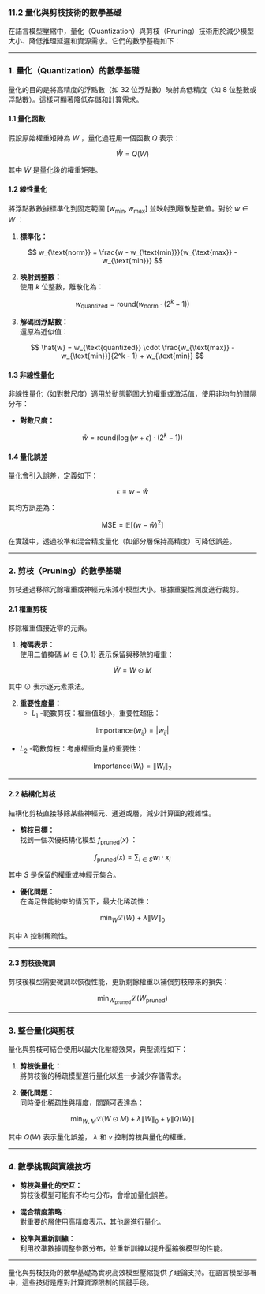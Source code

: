 ### **11.2 量化與剪枝技術的數學基礎**

在語言模型壓縮中，量化（Quantization）與剪枝（Pruning）技術用於減少模型大小、降低推理延遲和資源需求。它們的數學基礎如下：

---

### **1. 量化（Quantization）的數學基礎**

量化的目的是將高精度的浮點數（如 32 位浮點數）映射為低精度（如 8 位整數或浮點數）。這樣可顯著降低存儲和計算需求。

#### **1.1 量化函數**

假設原始權重矩陣為  $W$ ，量化過程用一個函數  $Q$  表示：

```math
\hat{W} = Q(W)

```
其中  $\hat{W}$  是量化後的權重矩陣。

#### **1.2 線性量化**

將浮點數數據標準化到固定範圍  $[w_{\text{min}}, w_{\text{max}}]$  並映射到離散整數值。對於  $w \in W$ ：

1. **標準化：**  

```math
   w_{\text{norm}} = \frac{w - w_{\text{min}}}{w_{\text{max}} - w_{\text{min}}}

```

2. **映射到整數：**  
   使用  $k$  位整數，離散化為：

```math
   w_{\text{quantized}} = \text{round}(w_{\text{norm}} \cdot (2^k - 1))

```

3. **解碼回浮點數：**  
   還原為近似值：

```math
   \hat{w} = w_{\text{quantized}} \cdot \frac{w_{\text{max}} - w_{\text{min}}}{2^k - 1} + w_{\text{min}}

```

#### **1.3 非線性量化**

非線性量化（如對數尺度）適用於動態範圍大的權重或激活值，使用非均勻的間隔分布：

- **對數尺度：**

```math
  \hat{w} = \text{round}(\log(w + \epsilon) \cdot (2^k - 1))

```

#### **1.4 量化誤差**

量化會引入誤差，定義如下：

```math
\epsilon = w - \hat{w}

```
其均方誤差為：

```math
\text{MSE} = \mathbb{E}[(w - \hat{w})^2]

```
在實踐中，透過校準和混合精度量化（如部分層保持高精度）可降低誤差。

---

### **2. 剪枝（Pruning）的數學基礎**

剪枝通過移除冗餘權重或神經元來減小模型大小。根據重要性測度進行裁剪。

#### **2.1 權重剪枝**

移除權重值接近零的元素。

1. **掩碼表示：**  
   使用二值掩碼  $M \in \{0, 1\}$  表示保留與移除的權重：

```math
   \hat{W} = W \odot M

```
   其中  $\odot$  表示逐元素乘法。

2. **重要性度量：**  
   -  $L_1$ -範數剪枝：權重值越小，重要性越低：

```math
     \text{Importance}(w_{ij}) = |w_{ij}|

```
   -  $L_2$ -範數剪枝：考慮權重向量的重要性：

```math
     \text{Importance}(W_i) = \|W_i\|_2

```

---

#### **2.2 結構化剪枝**

結構化剪枝直接移除某些神經元、通道或層，減少計算圖的複雜性。

- **剪枝目標：**  
  找到一個次優結構化模型  $f_{\text{pruned}}(x)$ ：

```math
  f_{\text{pruned}}(x) = \sum_{i \in S} w_i \cdot x_i

```
  其中  $S$  是保留的權重或神經元集合。

- **優化問題：**  
  在滿足性能約束的情況下，最大化稀疏性：

```math
  \min_{W} \mathcal{L}(W) + \lambda \|W\|_0

```
  其中  $\lambda$  控制稀疏性。

---

#### **2.3 剪枝後微調**

剪枝後模型需要微調以恢復性能，更新剩餘權重以補償剪枝帶來的損失：

```math
\min_{W_{\text{pruned}}} \mathcal{L}(W_{\text{pruned}})

```

---

### **3. 整合量化與剪枝**

量化與剪枝可結合使用以最大化壓縮效果，典型流程如下：

1. **剪枝後量化：**  
   將剪枝後的稀疏模型進行量化以進一步減少存儲需求。

2. **優化問題：**  
   同時優化稀疏性與精度，問題可表達為：

```math
   \min_{W, M} \mathcal{L}(W \odot M) + \lambda \|W\|_0 + \gamma \|Q(W)\|

```
   其中  $Q(W)$  表示量化誤差， $\lambda$  和  $\gamma$  控制剪枝與量化的權重。

---

### **4. 數學挑戰與實踐技巧**

- **剪枝與量化的交互：**  
  剪枝後模型可能有不均勻分布，會增加量化誤差。

- **混合精度策略：**  
  對重要的層使用高精度表示，其他層進行量化。

- **校準與重新訓練：**  
  利用校準數據調整參數分布，並重新訓練以提升壓縮後模型的性能。

---

量化與剪枝技術的數學基礎為實現高效模型壓縮提供了理論支持。在語言模型部署中，這些技術是應對計算資源限制的關鍵手段。